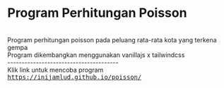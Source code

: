 # Program Perhitungan Poisson
<br> Program perhitungan poisson pada peluang rata-rata kota yang terkena gempa
<br> Program dikembangkan menggunakan vanillajs x tailwindcss
<br> ---------------------------------------
<br> Klik link untuk mencoba program <kbd>https://inijamlud.github.io/poisson/</kbd>
